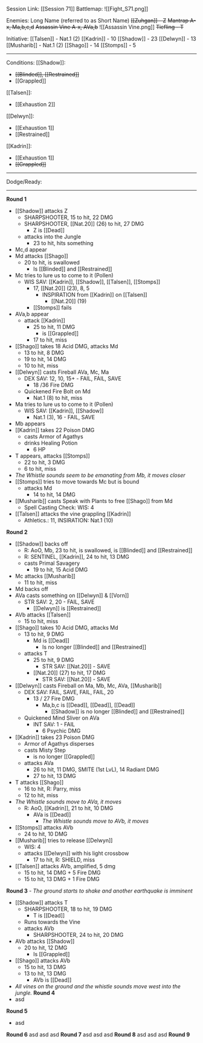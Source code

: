 Session Link:
[[Session 71]]
Battlemap:
![[Fight_S71.png]]

Enemies:
Long Name (referred to as Short Name)
~~[[Zuhgan]] - Z~~
~~Mantrap A-x, Ma,b,c,d~~
~~Assassin Vine A-x, AVa,b~~
![[Assassin Vine.png]]
~~Tiefling - T~~

Initiative:
[[Talsen]] - Nat.1 (2)
[[Kadrin]] - 10
[[Shadow]] - 23
[[Delwyn]] - 13
[[Musharib]] - Nat.1 (2)
[[Shago]] - 14
[[Stomps]] - 5

---
Conditions:
[[Shadow]]:
- ~~[[Blinded]], [[Restrained]]~~
- [[Grappled]]

[[Talsen]]:
- [[Exhaustion 2]]

[[Delwyn]]:
- [[Exhaustion 1]]
- [[Restrained]]

[[Kadrin]]:
- [[Exhaustion 1]]
- ~~[[Grappled]]~~
---
Dodge/Ready:

---
**Round 1**
- [[Shadow]] attacks Z
	- SHARPSHOOTER, 15 to hit, 22 DMG
	- SHARPSHOOTER, [[Nat.20]] (26) to hit, 27 DMG
		- Z is [[Dead]]
	- attacks into the Jungle
		- 23 to hit, hits something
- Mc,d appear
- Md attacks [[Shago]]
	- 20 to hit, is swallowed
		- Is [[Blinded]] and [[Restrained]]
- Mc tries to lure us to come to it (Pollen)
	- WIS SAV: [[Kadrin]], [[Shadow]], [[Talsen]], [[Stomps]]
		- 17, [[Nat.20]] (23), 8, 5
			- INSPIRATION from [[Kadrin]] on [[Talsen]]
				- [[Nat.20]] (19)
		- [[Stomps]] fails
- AVa,b appear
	- attack [[Kadrin]]
		- 25 to hit, 11 DMG
			- is [[Grappled]]
		- 17 to hit, miss
- [[Shago]] takes 18 Acid DMG, attacks Md
	- 13 to hit, 8 DMG
	- 19 to hit, 14 DMG
	- 10 to hit, miss
- [[Delwyn]] casts Fireball AVa, Mc, Ma
	- DEX SAV: 12, 10, 15+ - FAIL, FAIL, SAVE
		- 18 /36 Fire DMG
	- Quickened Fire Bolt on Md
		- Nat.1 (8) to hit, miss
- Ma tries to lure us to come to it (Pollen)
	- WIS SAV: [[Kadrin]], [[Shadow]]
		- Nat.1 (3), 16 - FAIL, SAVE
- Mb appears
- [[Kadrin]] takes 22 Poison DMG
	- casts Armor of Agathys
	- drinks Healing Potion
		- 6 HP
- T appears, attacks [[Stomps]]
	- 22 to hit, 3 DMG
	- 6 to hit, miss
- _The Whistle sounds seem to be emanating from Mb, it moves closer_
- [[Stomps]] tries to move towards Mc but is bound
	- attacks Md
		- 14 to hit, 14 DMG
- [[Musharib]] casts Speak with Plants to free [[Shago]] from Md
	- Spell Casting Check: WIS: 4
- [[Talsen]] attacks the vine grappling [[Kadrin]]
	- Athletics.: 11, INSIRATION: Nat.1 (10)

**Round 2**
- [[Shadow]] backs off
	- R: AoO, Mb, 23 to hit, is swallowed, is [[Blinded]] and [[Restrained]]
	- R: SENTINEL, [[Kadrin]], 24 to hit, 13 DMG
	- casts Primal Savagery
		- 19 to hit, 15 Acid DMG
- Mc attacks [[Musharib]]
	- 11 to hit, miss
- Md backs off
- AVa casts something on [[Delwyn]] & [[Vorn]]
	- STR SAV: 2, 20 - FAIL, SAVE
		- [[Delwyn]] is [[Restrained]]
- AVb attacks [[Talsen]]
	- 15 to hit, miss
- [[Shago]] takes 10 Acid DMG, attacks Md
	- 13 to hit, 9 DMG 
		- Md is [[Dead]]
			- Is no longer [[Blinded]] and [[Restrained]]
	- attacks T
		- 25 to hit, 9 DMG
			- STR SAV: [[Nat.20]] - SAVE
		- [[Nat.20]] (27) to hit, 17 DMG
			- STR SAV: [[Nat.20]] - SAVE
- [[Delwyn]] casts Fireball on Ma, Mb, Mc, AVa, [[Musharib]]
	- DEX SAV: FAIL, SAVE, FAIL, FAIL, 20
		- 13 / 27 Fire DMG
			- Ma,b,c is [[Dead]], [[Dead]], [[Dead]]
				- [[Shadow]] is no longer [[Blinded]] and [[Restrained]]
	- Quickened Mind Sliver on AVa
		- INT SAV: 1 - FAIL
			- 6 Psychic DMG
- [[Kadrin]] takes 23 Poison DMG
	- Armor of Agathys disperses
	- casts Misty Step
		- is no longer [[Grappled]]
	- attacks AVa
		- 26 to hit, 11 DMG, SMITE (1st LvL), 14 Radiant DMG
		- 27 to hit, 13 DMG
- T attacks [[Shago]]
	- 16 to hit, R: Parry, miss
	- 12 to hit, miss
- _The Whistle sounds move to AVa, it moves_
	- R: AoO, [[Kadrin]], 21 to hit, 10 DMG
		- AVa is [[Dead]]
			-  _The Whistle sounds move to AVb, it moves_
- [[Stomps]] attacks AVb
	- 24 to hit, 10 DMG
- [[Musharib]] tries to release [[Delwyn]]
	- WIS: 4
	- attacks [[Delwyn]] with his light crossbow
		- 17 to hit, R: SHIELD, miss
- [[Talsen]] attacks AVb, amplified, 5 dmg
	- 15 to hit, 14 DMG + 5 Fire DMG
	- 15 to hit, 13 DMG + 1 Fire DMG

**Round 3** - _The ground starts to shake and another earthquake is imminent_
- [[Shadow]] attacks T
	- SHARPSHOOTER, 18 to hit, 19 DMG
		- T is [[Dead]]
	- Runs towards the Vine
	- attacks AVb
		- SHARPSHOOTER, 24 to hit, 20 DMG
- AVb attacks [[Shadow]]
	- 20 to hit, 12 DMG
		- Is [[Grappled]]
- [[Shago]] attacks AVb
	- 15 to hit, 13 DMG 
	- 13 to hit, 13 DMG  
		- AVb is [[Dead]]
- _All vines on the ground and the whistle sounds move west into the jungle._
**Round 4**
- asd

**Round 5**
- asd

**Round 6**
asd
asd
asd
**Round 7**
asd
asd
asd
**Round 8**
asd
asd
asd
**Round 9**
